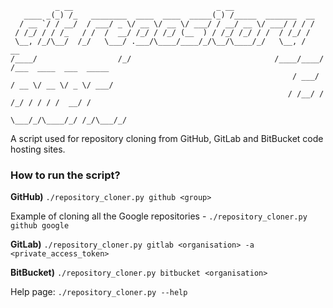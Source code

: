 ```
          _ __                                _ __
   ____ _(_) /_   ________  ____  ____  _____(_) /_____  _______  __
  / __ `/ / __/  / ___/ _ \/ __ \/ __ \/ ___/ / __/ __ \/ ___/ / / /
 / /_/ / / /_   / /  /  __/ /_/ / /_/ (__  ) / /_/ /_/ / /  / /_/ /
 \__, /_/\__/  /_/   \___/ .___/\____/____/_/\__/\____/_/   \__, /    __
/____/                  /_/                                /____/____/ /___  ____  ___  _____
                                                               / ___/ / __ \/ __ \/ _ \/ ___/
                                                              / /__/ / /_/ / / / /  __/ /
                                                              \___/_/\____/_/ /_/\___/_/

```
A script used for repository cloning from GitHub, GitLab and BitBucket code hosting sites.

### How to run the script?
**GitHub)** `./repository_cloner.py github <group>`

Example of cloning all the Google repositories - `./repository_cloner.py github google`

**GitLab)** `./repository_cloner.py gitlab <organisation> -a <private_access_token>`

**BitBucket)** `./repository_cloner.py bitbucket <organisation>`

Help page: `./repository_cloner.py --help`